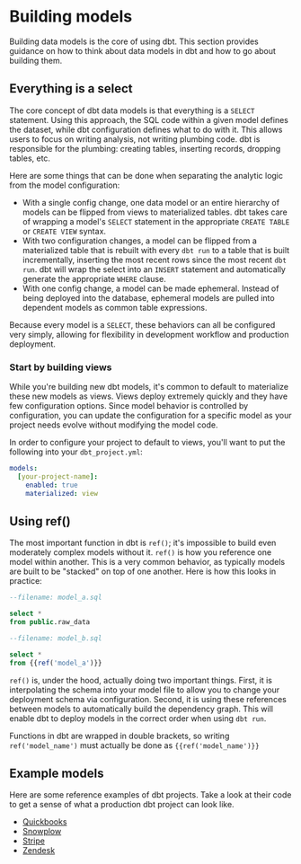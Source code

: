 # Building models #

Building data models is the core of using dbt. This section provides guidance on how to think about data models in dbt and how to go about building them.

## Everything is a select

The core concept of dbt data models is that everything is a `SELECT` statement. Using this approach, the SQL code within a given model defines the dataset, while dbt configuration defines what to do with it. This allows users to focus on writing analysis, not writing plumbing code. dbt is responsible for the plumbing: creating tables, inserting records, dropping tables, etc.

Here are some things that can be done when separating the analytic logic from the model configuration:

- With a single config change, one data model or an entire hierarchy of models can be flipped from views to materialized tables. dbt takes care of wrapping a model's `SELECT` statement in the appropriate `CREATE TABLE` or `CREATE VIEW` syntax.
- With two configuration changes, a model can be flipped from a materialized table that is rebuilt with every `dbt run` to a table that is built incrementally, inserting the most recent rows since the most recent `dbt run`. dbt will wrap the select into an `INSERT` statement and automatically generate the appropriate `WHERE` clause.
- With one config change, a model can be made ephemeral. Instead of being deployed into the database, ephemeral models are pulled into dependent models as common table expressions.

Because every model is a `SELECT`, these behaviors can all be configured very simply, allowing for flexibility in development workflow and production deployment.

### Start by building views

While you're building new dbt models, it's common to default to materialize these new models as views. Views deploy extremely quickly and they have few configuration options. Since model behavior is controlled by configuration, you can update the configuration for a specific model as your project needs evolve without modifying the model code.

In order to configure your project to default to views, you'll want to put the following into your `dbt_project.yml`:

```YAML
models:
  [your-project-name]:
    enabled: true
    materialized: view
```

## Using ref()

The most important function in dbt is `ref()`; it's impossible to build even moderately complex models without it. `ref()` is how you reference one model within another. This is a very common behavior, as typically models are built to be "stacked" on top of one another. Here is how this looks in practice:

```sql
--filename: model_a.sql

select *
from public.raw_data
```
```sql
--filename: model_b.sql

select *
from {{ref('model_a')}}
```

`ref()` is, under the hood, actually doing two important things. First, it is interpolating the schema into your model file to allow you to change your deployment schema via configuration. Second, it is using these references between models to automatically build the dependency graph. This will enable dbt to deploy models in the correct order when using `dbt run`.

Functions in dbt are wrapped in double brackets, so writing `ref('model_name')` must actually be done as `{{ref('model_name')}}`

## Example models

Here are some reference examples of dbt projects. Take a look at their code to get a sense of what a production dbt project can look like.

- [Quickbooks](https://github.com/fishtown-analytics/quickbooks)
- [Snowplow](https://github.com/fishtown-analytics/snowplow)
- [Stripe](https://github.com/fishtown-analytics/stripe)
- [Zendesk](https://github.com/fishtown-analytics/zendesk)
